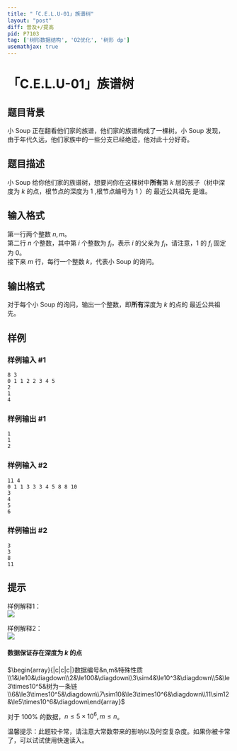 ```yaml
---
title: "「C.E.L.U-01」族谱树"
layout: "post"
diff: 普及+/提高
pid: P7103
tag: ['树形数据结构', 'O2优化', '树形 dp']
usemathjax: true
---
```


# 「C.E.L.U-01」族谱树
## 题目背景

小 Soup 正在翻看他们家的族谱，他们家的族谱构成了一棵树。小 Soup 发现，由于年代久远，他们家族中的一些分支已经绝迹，他对此十分好奇。
## 题目描述

小 Soup 给你他们家的族谱树，想要问你在这棵树中**所有**第 $k$ 层的孩子（树中深度为 $k$ 的点，根节点的深度为 $1$ ,根节点编号为 $1$ ）的 $\text{最近公共祖先}$ 是谁。
## 输入格式

第一行两个整数 $n,m$。  
第二行 $n$ 个整数，其中第 $i$ 个整数为 $f_i$，表示 $i$ 的父亲为 $f_i$，请注意，$1$ 的 $f_i$ 固定为 $0$。  
接下来 $m$ 行，每行一个整数 $k$，代表小 Soup 的询问。
## 输出格式

对于每个小 Soup 的询问，输出一个整数，即**所有**深度为 $k$ 的点的 $\text{最近公共祖先}$。
## 样例

### 样例输入 #1
```
8 3
0 1 1 2 2 3 4 5
2
1
4

```
### 样例输出 #1
```
1
1
2
```
### 样例输入 #2
```
11 4
0 1 1 3 3 3 4 5 8 8 10
3
4
5
6
```
### 样例输出 #2
```
3
3
8
11
```
## 提示


样例解释1：  
![](https://cdn.luogu.com.cn/upload/image_hosting/zgcgu0da.png)

样例解释2：  
![](https://cdn.luogu.com.cn/upload/image_hosting/l02zvtkv.png)

#### 数据保证存在深度为 $k$ 的点

$\begin{array}{|c|c|c|}数据编号&n,m&特殊性质\\1&\le10&\diagdown\\2&\le100&\diagdown\\3\sim4&\le10^3&\diagdown\\5&\le3\times10^5&树为一条链\\6&\le3\times10^5&\diagdown\\7\sim10&\le3\times10^6&\diagdown\\11\sim12&\le5\times10^6&\diagdown\end{array}$


对于 $100\%$ 的数据，$n\le5\times10^6,m\le n$。

温馨提示：此题较卡常，请注意大常数带来的影响以及时空复杂度。如果你被卡常了，可以试试使用快速读入。
